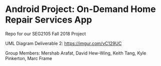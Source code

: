 # Android Project: On-Demand Home Repair Services App
Repo for our SEG2105 Fall 2018 Project

UML Diagram Deliverable 2: https://imgur.com/vC129UC

Group Members:
Mershab Arafat,
David Hew-Wing,
Keith Tang,
Kyle Pinkerton,
Marc Frame
